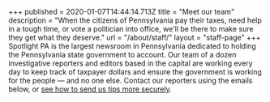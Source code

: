 +++
published = 2020-01-07T14:44:14.713Z
title = "Meet our team"
description = "When the citizens of Pennsylvania pay their taxes, need help in a tough time, or vote a politician into office, we'll be there to make sure they get what they deserve."
url = "/about/staff/"
layout = "staff-page"
+++
Spotlight PA is the largest newsroom in Pennsylvania dedicated to holding the Pennsylvania state government to account. Our team of a dozen investigative reporters and editors based in the capital are working every day to keep track of taxpayer dollars and ensure the government is working for the people — and no one else. Contact our reporters using the emails below, or <a href="/tips/">see how to send us tips more securely</a>.
